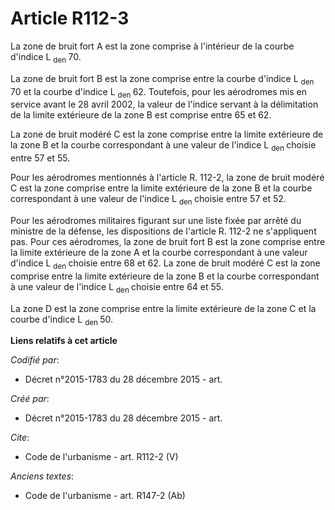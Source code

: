 # Article R112-3

La zone de bruit fort A est la zone comprise à l'intérieur de la courbe d'indice L
  <sub>den </sub>70. 

La zone de bruit fort B est la zone comprise entre la courbe d'indice L
  <sub>den </sub>70 et la courbe d'indice L
  <sub>den </sub>62. Toutefois, pour les aérodromes mis en service avant le 28 avril 2002, la valeur de l'indice servant à la
délimitation de la limite extérieure de la zone B est comprise entre 65 et 62. 

La zone de bruit modéré C est la zone comprise entre la limite extérieure de la zone B et la courbe correspondant à une
valeur de l'indice L
  <sub>den </sub>choisie entre 57 et 55. 

Pour les aérodromes mentionnés à l'article R. 112-2, la zone de bruit modéré C est la zone comprise entre la limite
extérieure de la zone B et la courbe correspondant à une valeur de l'indice L
  <sub>den </sub>choisie entre 57 et 52. 

Pour les aérodromes militaires figurant sur une liste fixée par arrêté du ministre de la défense, les dispositions de
l'article R. 112-2 ne s'appliquent pas. Pour ces aérodromes, la zone de bruit fort B est la zone comprise entre la limite
extérieure de la zone A et la courbe correspondant à une valeur d'indice L
  <sub>den </sub>choisie entre 68 et 62. La zone de bruit modéré C est la zone comprise entre la limite extérieure de la zone
B et la courbe correspondant à une valeur de l'indice L
  <sub>den </sub>choisie entre 64 et 55. 

La zone D est la zone comprise entre la limite extérieure de la zone C et la courbe d'indice L
  <sub>den </sub>50.

**Liens relatifs à cet article**

_Codifié par_:

  - Décret n°2015-1783 du 28 décembre 2015 - art.

_Créé par_:

  - Décret n°2015-1783 du 28 décembre 2015 - art.

_Cite_:

  - Code de l'urbanisme - art. R112-2 (V)

_Anciens textes_:

  - Code de l'urbanisme - art. R147-2 (Ab)
